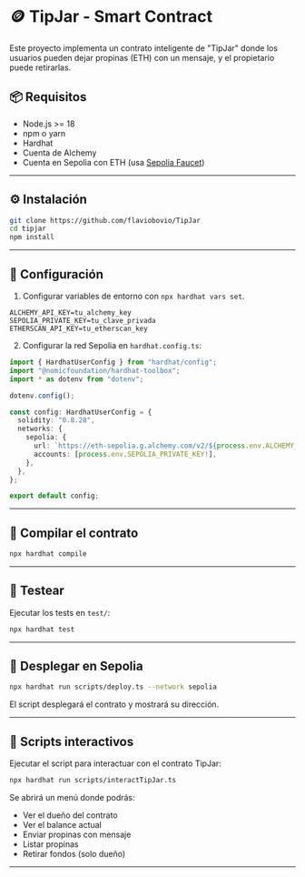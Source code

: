 # 🪙 TipJar - Smart Contract

Este proyecto implementa un contrato inteligente de "TipJar" donde los usuarios pueden dejar propinas (ETH) con un mensaje, y el propietario puede retirarlas.

## 📦 Requisitos

- Node.js >= 18
- npm o yarn
- Hardhat
- Cuenta de Alchemy
- Cuenta en Sepolia con ETH (usa [Sepolia Faucet](https://sepoliafaucet.com/))

---

## ⚙️ Instalación

```bash
git clone https://github.com/flaviobovio/TipJar
cd tipjar
npm install
```

---

## 🔧 Configuración

1. Configurar variables de entorno con `npx hardhat vars set`.

```
ALCHEMY_API_KEY=tu_alchemy_key
SEPOLIA_PRIVATE_KEY=tu_clave_privada
ETHERSCAN_API_KEY=tu_etherscan_key
```

2. Configurar la red Sepolia en `hardhat.config.ts`:

```ts
import { HardhatUserConfig } from "hardhat/config";
import "@nomicfoundation/hardhat-toolbox";
import * as dotenv from "dotenv";

dotenv.config();

const config: HardhatUserConfig = {
  solidity: "0.8.28",
  networks: {
    sepolia: {
      url: `https://eth-sepolia.g.alchemy.com/v2/${process.env.ALCHEMY_API_KEY}`,
      accounts: [process.env.SEPOLIA_PRIVATE_KEY!],
    },
  },
};

export default config;
```

---

## 🔨 Compilar el contrato

```bash
npx hardhat compile
```

---

## 🧪 Testear

Ejecutar los tests en `test/`:

```bash
npx hardhat test
```

---

## 🚀 Desplegar en Sepolia

```bash
npx hardhat run scripts/deploy.ts --network sepolia
```

El script desplegará el contrato y mostrará su dirección.

---

## 🧾 Scripts interactivos

Ejecutar el script para interactuar con el contrato TipJar:

```bash
npx hardhat run scripts/interactTipJar.ts
```

Se abrirá un menú donde podrás:

- Ver el dueño del contrato
- Ver el balance actual
- Enviar propinas con mensaje
- Listar propinas
- Retirar fondos (solo dueño)

---




